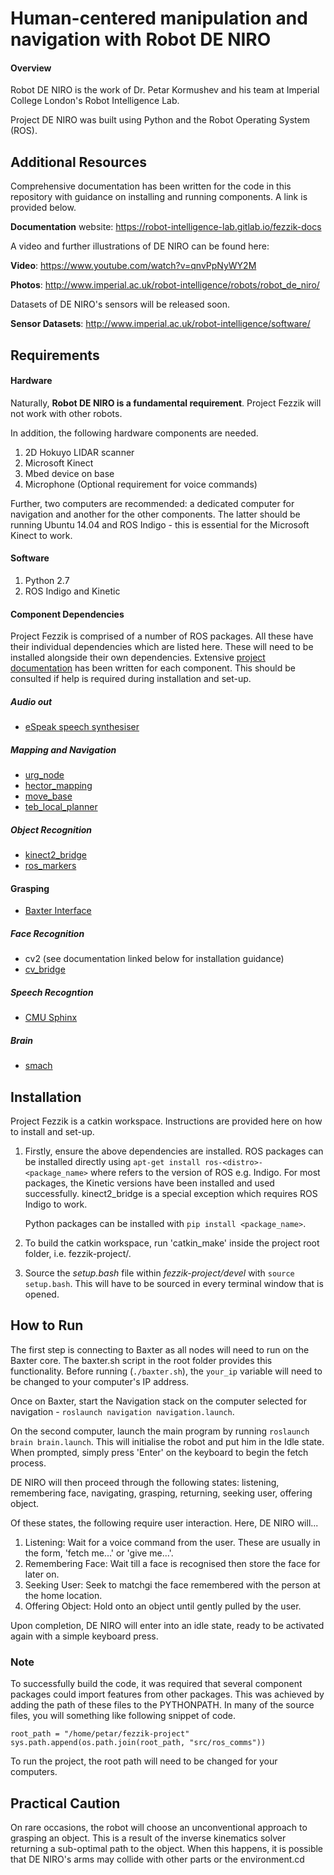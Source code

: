 # Human-centered manipulation and navigation with Robot DE NIRO

#### Overview

Robot DE NIRO is the work of Dr. Petar Kormushev and his team at Imperial College London's Robot Intelligence Lab.

Project DE NIRO was built using Python and the Robot Operating System (ROS).

## Additional Resources

Comprehensive documentation has been written for the code in this repository with guidance on installing and running components. A link is provided below.
         
**Documentation** website: <https://robot-intelligence-lab.gitlab.io/fezzik-docs>

A video and further illustrations of DE NIRO can be found here:

**Video**: <https://www.youtube.com/watch?v=qnvPpNyWY2M> 

**Photos**: <http://www.imperial.ac.uk/robot-intelligence/robots/robot_de_niro/> 

Datasets of DE NIRO's sensors will be released soon.

**Sensor Datasets**: <http://www.imperial.ac.uk/robot-intelligence/software/> 

## Requirements

#### Hardware
Naturally, **Robot DE NIRO is a fundamental requirement**. Project Fezzik will not work with other robots.

In addition, the following hardware components are needed.
1. 2D Hokuyo LIDAR scanner
2. Microsoft Kinect
3. Mbed device on base
4. Microphone (Optional requirement for voice commands)

Further, two computers are recommended: a dedicated computer for navigation and another for the other components. The latter should be
running Ubuntu 14.04 and ROS Indigo - this is essential for the Microsoft Kinect to work.

#### Software
1. Python 2.7
2. ROS Indigo and Kinetic

#### Component Dependencies

Project Fezzik is comprised of a number of ROS packages. All these have their individual dependencies which are listed here. These will
need to be installed alongside their own dependencies. Extensive [project documentation](https://robot-intelligence-lab.gitlab.io/fezzik-docs)
has been written for each component. This should be consulted if help is required during installation and set-up.

##### Audio out
* [eSpeak speech synthesiser](http://espeak.sourceforge.net/)

##### Mapping and Navigation
* [urg_node](http://wiki.ros.org/urg_node)
* [hector_mapping](http://wiki.ros.org/hector_mapping)
* [move_base](http://wiki.ros.org/move_base)
* [teb_local_planner](http://wiki.ros.org/teb_local_planner)

##### Object Recognition
* [kinect2_bridge](https://github.com/code-iai/iai_kinect2/tree/master/kinect2_bridge)
* [ros_markers](https://github.com/chili-epfl/ros_markers)

#### Grasping
* [Baxter Interface](http://api.rethinkrobotics.com/baxter_interface/html/index.html)

##### Face Recognition
* cv2 (see documentation linked below for installation guidance)
* [cv_bridge](http://wiki.ros.org/cv_bridge)

##### Speech Recogntion
* [CMU Sphinx](https://cmusphinx.github.io/wiki/tutorialpocketsphinx/)

##### Brain
* [smach](http://wiki.ros.org/smach)

## Installation

Project Fezzik is a catkin workspace. Instructions are provided here on how to install and set-up.

1. Firstly, ensure the above dependencies are installed. ROS packages can be installed directly using `apt-get install ros-<distro>-<package_name>`
where <distro> refers to the version of ROS e.g. Indigo. For most packages, the Kinetic versions have been installed and used successfully. kinect2_bridge
is a special exception which requires ROS Indigo to work.

    Python packages can be installed with `pip install <package_name>`.

2. To build the catkin workspace, run 'catkin_make' inside the project root folder, i.e. fezzik-project/.
3. Source the *setup.bash* file within *fezzik-project/devel* with `source setup.bash`. This will have to be sourced in every terminal window that is opened.

## How to Run

The first step is connecting to Baxter as all nodes will need to run on the Baxter core. The baxter.sh script in the root folder provides this functionality.
Before running (`./baxter.sh`), the `your_ip` variable will need to be changed to your computer's IP address.

Once on Baxter, start the Navigation stack on the computer selected for navigation - `roslaunch navigation navigation.launch`.

On the second computer, launch the main program by running `roslaunch brain brain.launch`.
This will initialise the robot and put him in the Idle state. When prompted, simply press 'Enter' on the keyboard to begin the fetch process.

DE NIRO will then proceed through the following states: listening, remembering face, navigating, grasping, returning, seeking user, offering object.

Of these states, the following require user interaction. Here, DE NIRO will...
1. Listening: Wait for a voice command from the user. These are usually in the form, 'fetch me...' or 'give me...'.
2. Remembering Face: Wait till a face is recognised then store the face for later on.
3. Seeking User: Seek to matchgi the face remembered with the person at the home location.
4. Offering Object: Hold onto an object until gently pulled by the user.

Upon completion, DE NIRO will enter into an idle state, ready to be activated again with a simple keyboard press.

### Note

To successfully build the code, it was required that several component packages could import features from other packages. This was achieved
by adding the path of these files to the PYTHONPATH. In many of the source files, you will something like following snippet of code.

```
root_path = "/home/petar/fezzik-project"
sys.path.append(os.path.join(root_path, "src/ros_comms"))
```

To run the project, the root path will need to be changed for your computers.

## Practical Caution

On rare occasions, the robot will choose an unconventional approach to grasping an object. This is a result of the inverse kinematics solver returning
a sub-optimal path to the object. When this happens, it is possible that DE NIRO's arms may collide with other parts or the environment.cd


